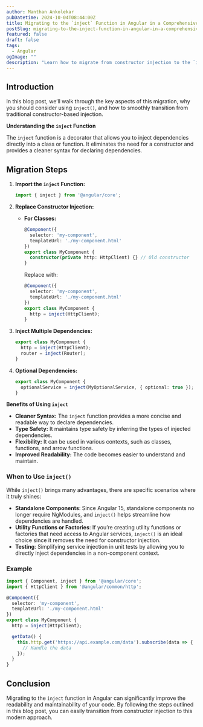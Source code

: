 ```yaml
---
author: Manthan Ankolekar
pubDatetime: 2024-10-04T08:44:00Z
title: Migrating to the `inject` Function in Angular in a Comprehensive Guide
postSlug: migrating-to-the-inject-function-in-angular-in-a-comprehensive-guide
featured: false
draft: false
tags:
  - Angular
ogImage: ""
description: "Learn how to migrate from constructor injection to the `inject` function in Angular. This comprehensive guide provides step-by-step instructions and examples for a smooth transition."
---
```


## Introduction

In this blog post, we’ll walk through the key aspects of this migration, why you should consider using `inject()`, and how to smoothly transition from traditional constructor-based injection.

**Understanding the `inject` Function**

The `inject` function is a decorator that allows you to inject dependencies directly into a class or function. It eliminates the need for a constructor and provides a cleaner syntax for declaring dependencies.

## Migration Steps

1. **Import the `inject` Function:**

   ```typescript
   import { inject } from '@angular/core';
   ```

2. **Replace Constructor Injection:**

   - **For Classes:**

     ```typescript
     @Component({
       selector: 'my-component',
       templateUrl: './my-component.html'
     })
     export class MyComponent {
       constructor(private http: HttpClient) {} // Old constructor
     }
     ```

     Replace with:

     ```typescript
     @Component({
       selector: 'my-component',
       templateUrl: './my-component.html'
     })
     export class MyComponent {
       http = inject(HttpClient);
     }
     ```

3. **Inject Multiple Dependencies:**

   ```typescript
   export class MyComponent {
     http = inject(HttpClient);
     router = inject(Router);
   }
   ```

4. **Optional Dependencies:**

   ```typescript
   export class MyComponent {
     optionalService = inject(MyOptionalService, { optional: true });
   }
   ```

**Benefits of Using `inject`**

- **Cleaner Syntax:** The `inject` function provides a more concise and readable way to declare dependencies.
- **Type Safety:** It maintains type safety by inferring the types of injected dependencies.
- **Flexibility:** It can be used in various contexts, such as classes, functions, and arrow functions.
- **Improved Readability:** The code becomes easier to understand and maintain.

### When to Use `inject()`

While `inject()` brings many advantages, there are specific scenarios where it truly shines:

- **Standalone Components**: Since Angular 15, standalone components no longer require NgModules, and `inject()` helps streamline how dependencies are handled.
- **Utility Functions or Factories**: If you’re creating utility functions or factories that need access to Angular services, `inject()` is an ideal choice since it removes the need for constructor injection.
- **Testing**: Simplifying service injection in unit tests by allowing you to directly inject dependencies in a non-component context.

### Example

```typescript
import { Component, inject } from '@angular/core';
import { HttpClient } from '@angular/common/http';

@Component({
  selector: 'my-component',
  templateUrl: './my-component.html'
})
export class MyComponent {
  http = inject(HttpClient);

  getData() {
    this.http.get('https://api.example.com/data').subscribe(data => {
      // Handle the data
    });
  }
}
```

## Conclusion

Migrating to the `inject` function in Angular can significantly improve the readability and maintainability of your code. By following the steps outlined in this blog post, you can easily transition from constructor injection to this modern approach.
